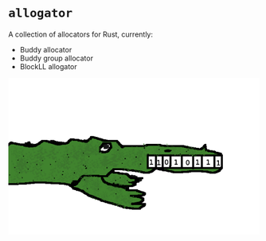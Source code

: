 # `allogator`

A collection of allocators for Rust, currently:

* Buddy allocator
* Buddy group allocator
* BlockLL allogator

![mascot alligator](docs/allogator.png)
